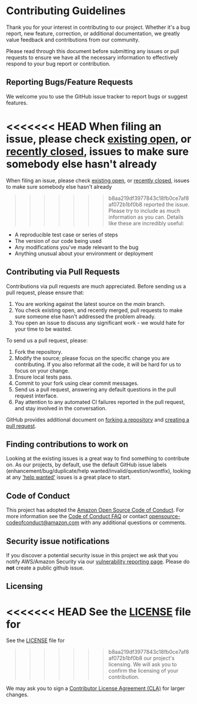 # Contributing Guidelines

Thank you for your interest in contributing to our project. Whether it's a bug report, new feature, correction, or additional 
documentation, we greatly value feedback and contributions from our community.

Please read through this document before submitting any issues or pull requests to ensure we have all the necessary 
information to effectively respond to your bug report or contribution.


## Reporting Bugs/Feature Requests

We welcome you to use the GitHub issue tracker to report bugs or suggest features.

<<<<<<< HEAD
When filing an issue, please check [existing open](https://titan/lib/firecracker/issues), or [recently closed](https://github.com/awslabs/firecracker-go-sdk/issues?utf8=%E2%9C%93&q=is%3Aissue%20is%3Aclosed%20), issues to make sure somebody else hasn't already
=======
When filing an issue, please check [existing open](https://github.com/Ian-Kibet/firecracker-go-sdk/issues), or [recently closed](https://github.com/awslabs/firecracker-go-sdk/issues?utf8=%E2%9C%93&q=is%3Aissue%20is%3Aclosed%20), issues to make sure somebody else hasn't already
>>>>>>> b8aa219df3977843c18fb0ce7af8af072b1bf0b8
reported the issue. Please try to include as much information as you can. Details like these are incredibly useful:

* A reproducible test case or series of steps
* The version of our code being used
* Any modifications you've made relevant to the bug
* Anything unusual about your environment or deployment


## Contributing via Pull Requests
Contributions via pull requests are much appreciated. Before sending us a pull request, please ensure that:

1. You are working against the latest source on the *main* branch.
2. You check existing open, and recently merged, pull requests to make sure someone else hasn't addressed the problem already.
3. You open an issue to discuss any significant work - we would hate for your time to be wasted.

To send us a pull request, please:

1. Fork the repository.
2. Modify the source; please focus on the specific change you are contributing. If you also reformat all the code, it will be hard for us to focus on your change.
3. Ensure local tests pass.
4. Commit to your fork using clear commit messages.
5. Send us a pull request, answering any default questions in the pull request interface.
6. Pay attention to any automated CI failures reported in the pull request, and stay involved in the conversation.

GitHub provides additional document on [forking a repository](https://help.github.com/articles/fork-a-repo/) and 
[creating a pull request](https://help.github.com/articles/creating-a-pull-request/).


## Finding contributions to work on
Looking at the existing issues is a great way to find something to contribute on. As our projects, by default, use the default GitHub issue labels (enhancement/bug/duplicate/help wanted/invalid/question/wontfix), looking at any ['help wanted'](https://github.com/awslabs/firecracker-go-sdk/labels/help%20wanted) issues is a great place to start.


## Code of Conduct
This project has adopted the [Amazon Open Source Code of Conduct](https://aws.github.io/code-of-conduct). 
For more information see the [Code of Conduct FAQ](https://aws.github.io/code-of-conduct-faq) or contact 
opensource-codeofconduct@amazon.com with any additional questions or comments.


## Security issue notifications
If you discover a potential security issue in this project we ask that you notify AWS/Amazon Security via our [vulnerability reporting page](http://aws.amazon.com/security/vulnerability-reporting/). Please do **not** create a public github issue.


## Licensing

<<<<<<< HEAD
See the [LICENSE](https://titan/lib/firecracker/blob/main/LICENSE) file for
=======
See the [LICENSE](https://github.com/Ian-Kibet/firecracker-go-sdk/blob/main/LICENSE) file for
>>>>>>> b8aa219df3977843c18fb0ce7af8af072b1bf0b8
our project's licensing. We will ask you to confirm the licensing of your contribution.

We may ask you to sign a [Contributor License Agreement (CLA)](http://en.wikipedia.org/wiki/Contributor_License_Agreement) for larger changes.

